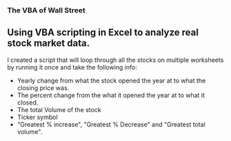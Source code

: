 ### The VBA of Wall Street
## Using VBA scripting in Excel to analyze real stock market data. 

I created a script that will loop through all the stocks on multiple worksheets by running it once and take the following info:
- Yearly change from what the stock opened the year at to what the closing price was.
- The percent change from the what it opened the year at to what it closed.
- The total Volume of the stock
- Ticker symbol
- "Greatest % increase", "Greatest % Decrease" and "Greatest total volume".

